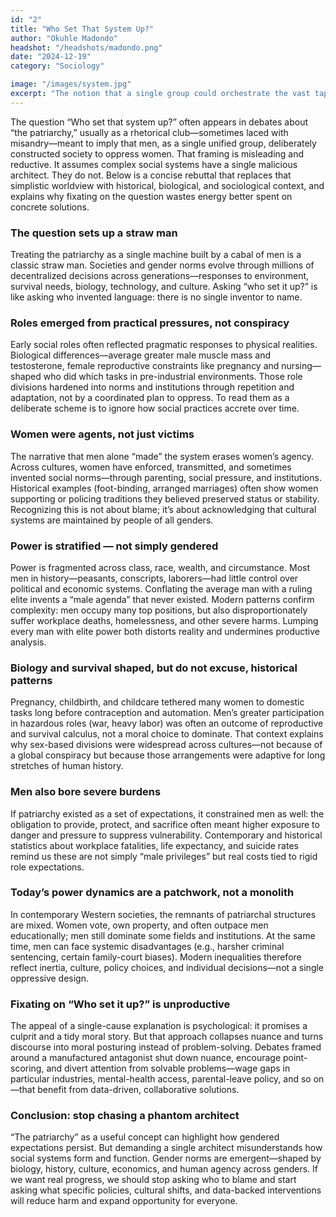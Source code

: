 ```yaml
---
id: "2"
title: "Who Set That System Up?"
author: "Okuhle Madondo"
headshot: "/headshots/madondo.png"
date: "2024-12-19"
category: "Sociology"

image: "/images/system.jpg"
excerpt: "The notion that a single group could orchestrate the vast tapestry of human society oversimplifies history’s complexity. Power, woven through biology and survival, defies such tidy explanations. To unravel these threads is to confront a truth far messier than any one narrative can hold."
---
```



The question “Who set that system up?” often appears in debates about “the patriarchy,” usually as a rhetorical club—sometimes laced with misandry—meant to imply that men, as a single unified group, deliberately constructed society to oppress women. That framing is misleading and reductive. It assumes complex social systems have a single malicious architect. They do not. Below is a concise rebuttal that replaces that simplistic worldview with historical, biological, and sociological context, and explains why fixating on the question wastes energy better spent on concrete solutions.

### The question sets up a straw man

Treating the patriarchy as a single machine built by a cabal of men is a classic straw man. Societies and gender norms evolve through millions of decentralized decisions across generations—responses to environment, survival needs, biology, technology, and culture. Asking “who set it up?” is like asking who invented language: there is no single inventor to name.

### Roles emerged from practical pressures, not conspiracy

Early social roles often reflected pragmatic responses to physical realities. Biological differences—average greater male muscle mass and testosterone, female reproductive constraints like pregnancy and nursing—shaped who did which tasks in pre-industrial environments. Those role divisions hardened into norms and institutions through repetition and adaptation, not by a coordinated plan to oppress. To read them as a deliberate scheme is to ignore how social practices accrete over time.

### Women were agents, not just victims

The narrative that men alone “made” the system erases women’s agency. Across cultures, women have enforced, transmitted, and sometimes invented social norms—through parenting, social pressure, and institutions. Historical examples (foot-binding, arranged marriages) often show women supporting or policing traditions they believed preserved status or stability. Recognizing this is not about blame; it’s about acknowledging that cultural systems are maintained by people of all genders.

### Power is stratified — not simply gendered

Power is fragmented across class, race, wealth, and circumstance. Most men in history—peasants, conscripts, laborers—had little control over political and economic systems. Conflating the average man with a ruling elite invents a “male agenda” that never existed. Modern patterns confirm complexity: men occupy many top positions, but also disproportionately suffer workplace deaths, homelessness, and other severe harms. Lumping every man with elite power both distorts reality and undermines productive analysis.

### Biology and survival shaped, but do not excuse, historical patterns

Pregnancy, childbirth, and childcare tethered many women to domestic tasks long before contraception and automation. Men’s greater participation in hazardous roles (war, heavy labor) was often an outcome of reproductive and survival calculus, not a moral choice to dominate. That context explains why sex-based divisions were widespread across cultures—not because of a global conspiracy but because those arrangements were adaptive for long stretches of human history.

### Men also bore severe burdens

If patriarchy existed as a set of expectations, it constrained men as well: the obligation to provide, protect, and sacrifice often meant higher exposure to danger and pressure to suppress vulnerability. Contemporary and historical statistics about workplace fatalities, life expectancy, and suicide rates remind us these are not simply “male privileges” but real costs tied to rigid role expectations.

### Today’s power dynamics are a patchwork, not a monolith

In contemporary Western societies, the remnants of patriarchal structures are mixed. Women vote, own property, and often outpace men educationally; men still dominate some fields and institutions. At the same time, men can face systemic disadvantages (e.g., harsher criminal sentencing, certain family-court biases). Modern inequalities therefore reflect inertia, culture, policy choices, and individual decisions—not a single oppressive design.

### Fixating on “Who set it up?” is unproductive

The appeal of a single-cause explanation is psychological: it promises a culprit and a tidy moral story. But that approach collapses nuance and turns discourse into moral posturing instead of problem-solving. Debates framed around a manufactured antagonist shut down nuance, encourage point-scoring, and divert attention from solvable problems—wage gaps in particular industries, mental-health access, parental-leave policy, and so on—that benefit from data-driven, collaborative solutions.

### Conclusion: stop chasing a phantom architect

“The patriarchy” as a useful concept can highlight how gendered expectations persist. But demanding a single architect misunderstands how social systems form and function. Gender norms are emergent—shaped by biology, history, culture, economics, and human agency across genders. If we want real progress, we should stop asking who to blame and start asking what specific policies, cultural shifts, and data-backed interventions will reduce harm and expand opportunity for everyone.